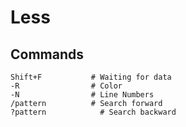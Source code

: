 # Less

## Commands
	Shift+F           # Waiting for data
	-R                # Color
	-N                # Line Numbers
	/pattern          # Search forward
	?pattern	        # Search backward